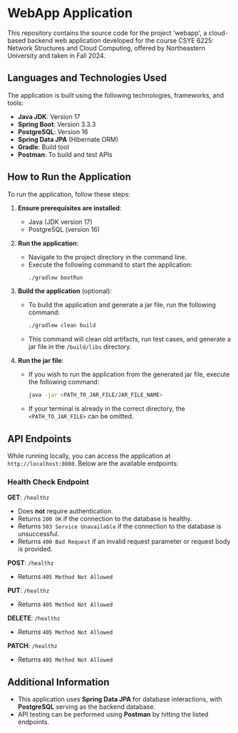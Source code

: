 # WebApp Application

This repository contains the source code for the project 'webapp', a cloud-based backend web application developed for the course CSYE 6225: Network Structures and Cloud Computing, offered by Northeastern University and taken in Fall 2024.

## Languages and Technologies Used

The application is built using the following technologies, frameworks, and tools:
- **Java JDK**: Version 17
- **Spring Boot**: Version 3.3.3
- **PostgreSQL**: Version 16
- **Spring Data JPA** (Hibernate ORM)
- **Gradle**: Build tool
- **Postman**: To build and test APIs

## How to Run the Application

To run the application, follow these steps:

1. **Ensure prerequisites are installed**:
    - Java (JDK version 17)
    - PostgreSQL (version 16)

2. **Run the application**:
    - Navigate to the project directory in the command line.
    - Execute the following command to start the application:
      ```bash
      ./gradlew bootRun
      ```

3. **Build the application** (optional):
    - To build the application and generate a jar file, run the following command:
      ```bash
      ./gradlew clean build
      ```
    - This command will clean old artifacts, run test cases, and generate a jar file in the `/build/libs` directory.

4. **Run the jar file**:
    - If you wish to run the application from the generated jar file, execute the following command:
      ```bash
      java -jar <PATH_TO_JAR_FILE/JAR_FILE_NAME>
      ```
    - If your terminal is already in the correct directory, the `<PATH_TO_JAR_FILE>` can be omitted.

## API Endpoints

While running locally, you can access the application at `http://localhost:8080`. Below are the available endpoints:

### Health Check Endpoint

**GET**: `/healthz`
- Does **not** require authentication.
- Returns `200 OK` if the connection to the database is healthy.
- Returns `503 Service Unavailable` if the connection to the database is unsuccessful.
- Returns `400 Bad Request` if an invalid request parameter or request body is provided.

**POST**: `/healthz`
- Returns `405 Method Not Allowed`

**PUT**: `/healthz`
- Returns `405 Method Not Allowed`

**DELETE**: `/healthz`
- Returns `405 Method Not Allowed`

**PATCH**: `/healthz`
- Returns `405 Method Not Allowed`

## Additional Information

- This application uses **Spring Data JPA** for database interactions, with **PostgreSQL** serving as the backend database.
- API testing can be performed using **Postman** by hitting the listed endpoints.
